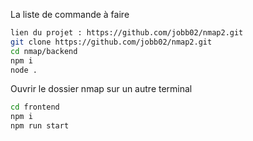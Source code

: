 La liste de commande à faire

```bash
lien du projet : https://github.com/jobb02/nmap2.git
git clone https://github.com/jobb02/nmap2.git
cd nmap/backend
npm i
node .
```

Ouvrir le dossier nmap sur un autre terminal

```bash
cd frontend
npm i
npm run start

```
